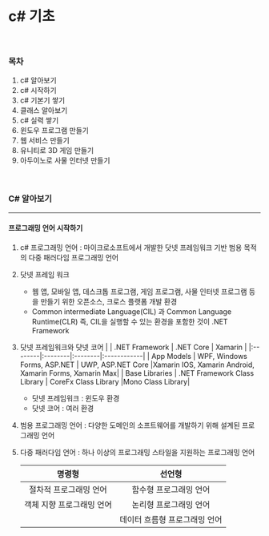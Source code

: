 # c# 기초

<br>

### 목차
1. c# 알아보기
2. c# 시작하기
3. c# 기본기 쌓기
4. 클래스 알아보기
5. c# 실력 쌓기
6. 윈도우 프로그램 만들기
7. 웹 서비스 만들기
8. 유니티로 3D 게임 만들기
9. 아두이노로 사물 인터넷 만들기

<br>

### C# 알아보기
---

#### 프로그래밍 언어 시작하기
1. c# 프로그래밍 언어 : 마이크로소프트에서 개발한 닷넷 프레임워크 기반 범용 목적의 다중 패러다임 프로그래밍 언어
2. 닷넷 프레임 워크
    - 웹 앱, 모바일 앱, 데스크톱   프로그램, 게임 프로그램, 사물 인터넷 프로그램 등을 만들기 위한 오픈소스, 크로스 플랫폼 개발 환경
    - Common intermediate Language(CIL) 과 Common Language Runtime(CLR) 즉, CIL을 실행할 수 있는 환경을 포함한 것이 .NET Framework 
3. 닷넷 프레임워크와 닷넷 코어
    |        | .NET Framework | .NET Core | Xamarin |
    |:--------|:--------|:--------|:------------|
    | App Models | WPF, Windows Forms, ASP.NET | UWP, ASP.NET Core |Xamarin IOS, Xamarin Android, Xamarin Forms, Xamarin Max|
    | Base Libraries | .NET Framework Class Library | CoreFx Class Library |Mono Class Library|

    - 닷넷 프레임워크 : 윈도우 환경
    - 닷넷 코어 : 여러 환경
  
4. 범용 프로그래밍 언어 : 다양한 도메인의 소프트웨어를 개발하기 위해 설계된 프로그래밍 언어
5. 다중 패러다임 언어 : 하나 이상의 프로그래밍 스타일을 지원하는 프로그래밍 언어
   
    | 명령형 | 선언형 |
    |:---:|:---:|
    |  절차적 프로그래밍 언어 |  함수형 프로그래밍 언어 |
    |  객체 지향 프로그래밍 언어 |  논리형 프로그래밍 언어 |
    | | 데이터 흐름형 프로그래밍 언어 |
